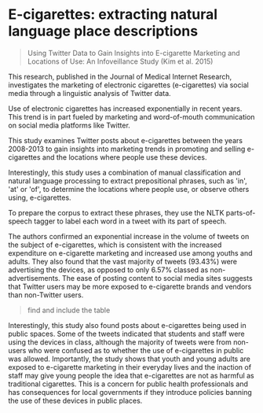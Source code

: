 # E-cigarettes: extracting natural language place descriptions

> Using Twitter Data to Gain Insights into E-cigarette Marketing and Locations of Use: An Infoveillance Study \(Kim et al. 2015\)

This research, published in the Journal of Medical Internet Research, investigates the marketing of electronic cigarettes \(e-cigarettes\) via social media through a linguistic analysis of Twitter data.

Use of electronic cigarettes has increased exponentially in recent years. This trend is in part fueled by marketing and word-of-mouth communication on social media platforms like Twitter.

This study examines Twitter posts about e-cigarettes between the years 2008-2013 to gain insights into marketing trends in promoting and selling e-cigarettes and the locations where people use these devices.

Interestingly, this study uses a combination of manual classification and natural language processing to extract prepositional phrases, such as 'in', 'at' or 'of', to determine the locations where people use, or observe others using, e-cigarettes.

To prepare the corpus to extract these phrases, they use the NLTK parts-of-speech tagger to label each word in a tweet with its part of speech.

The authors confirmed an exponential increase in the volume of tweets on the subject of e-cigarettes, which is consistent with the increased expenditure on e-cigarette marketing and increased use among youths and adults. They also found that the vast majority of tweets \(93.43%\) were advertising the devices, as opposed to only 6.57% classed as non-advertisements. The ease of posting content to social media sites suggests that Twitter users may be more exposed to e-cigarette brands and vendors than non-Twitter users.

> find and include the table

Interestingly, this study also found posts about e-cigarettes being used in public spaces. Some of the tweets indicated that students and staff were using the devices in class, although the majority of tweets were from non-users who were confused as to whether the use of e-cigarettes in public was allowed. Importantly, the study shows that youth and young adults are exposed to e-cigarette marketing in their everyday lives and the inaction of staff may give young people the idea that e-cigarettes are not as harmful as traditional cigarettes. This is a concern for public health professionals and has consequences for local governments if they introduce policies banning the use of these devices in public places.

